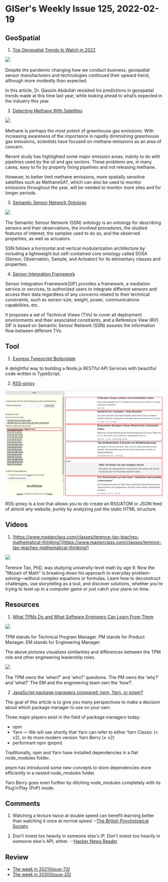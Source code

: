 # GISer's Weekly Issue 125, 2022-02-19

## GeoSpatial

1. [Top Geospatial Trends to Watch in 2022](https://www.geoweeknews.com/blogs/top-geospatial-trends-to-watch-in-2022)

![](https://divcomplatform.s3.amazonaws.com/www.geoweeknews.com/images/17393b07ada55238267ea4fb70b739c0.jpg)

Despite the pandemic changing how we conduct business, geospatial sensor manufacturers and technologies continued their upward trend, although more modestly than expected.

In this article, Dr. Qassim Abdullah revisited his predictions in geospatial trends made at this time last year, while looking ahead to what’s expected in the industry this year.

2. [Detecting Methane With Satellites](https://www.gislounge.com/detecting-methane-with-satellites/)

![](https://cdn.shortpixel.ai/spai/w_810+q_glossy+ret_img+to_webp/https://www.gislounge.com/wp-content/uploads/2022/02/world-map-methane-emissions-2016-nasa.jpg)

Methane is perhaps the most potent of greenhouse gas emissions. With increasing awareness of the importance in rapidly diminishing greenhouse gas emissions, scientists have focused on methane emissions as an area of concern.

Recent study has highlighted some major emission areas, mainly to do with pipelines used by the oil and gas sectors. These problems are, in many cases, easy to fix by properly fixing pipelines and not releasing methane.

However, to better limit methane emissions, more spatially sensitive satellites such as MethaneSAT, which can also be used to monitor emissions throughout the year, will be needed to monitor more sites and for longer periods.

3. [Semantic Sensor Network Ontology](https://w3c.github.io/sdw/ssn/)

![](https://w3c.github.io/sdw/ssn/images/modular_ontology.png)

The Semantic Sensor Network (SSN) ontology is an ontology for describing sensors and their observations, the involved procedures, the studied features of interest, the samples used to do so, and the observed properties, as well as actuators.

SSN follows a horizontal and vertical modularization architecture by including a lightweight but self-contained core ontology called SOSA (Sensor, Observation, Sample, and Actuator) for its elementary classes and properties.

4. [Sensor Integration Framework](https://portal.ogc.org/files/?artifact_id=100078&version=1)

Sensor Integration Framework(SIF) provides a framework, a mediation service or services, to authorized users to integrate different sensors and access their data regardless of any concerns related to their technical constraints, such as sensor size, weight, power, communications capabilities, etc.

It proposes a set of Technical Views (TVs) to cover all deployment environments and their associated constraints, and a Reference View (RV). SIF is based on Semantic Sensor Network (SSN) assures the information flow between different TVs.

## Tool

1. [Express Typescript Boilerplate](https://github.com/w3tecch/express-typescript-boilerplate)

A delightful way to building a Node.js RESTful API Services with beautiful code written in TypeScript.

2. [RSS-proxy](https://github.com/damoeb/rss-proxy)

![](https://github.com/damoeb/rss-proxy/raw/master/docs/rssproxy-candidates.png)

RSS-proxy is a tool that allows you to do create an RSS/ATOM or JSON feed of almost any website, purely by analyzing just the static HTML structure.

## Videos

1. [https://www.masterclass.com/classes/terence-tao-teaches-mathematical-thinking/](https://www.masterclass.com/classes/terence-tao-teaches-mathematical-thinking/)

![](https://cdn.beekka.com/blogimg/asset/202202/bg2022021707.webp)

Terence Tao, PhD, was studying university-level math by age 9. Now the “Mozart of Math” is breaking down his approach to everyday problem-solving—without complex equations or formulas. Learn how to deconstruct challenges, use storytelling as a tool, and discover solutions, whether you’re trying to level up in a computer game or just catch your plane on time.

## Resources

1. [What TPMs Do and What Software Engineers Can Learn From Them](https://newsletter.pragmaticengineer.com/p/what-tpms-do)

![](https://cdn.substack.com/image/fetch/w_1456,c_limit,f_auto,q_auto:good,fl_progressive:steep/https%3A%2F%2Fbucketeer-e05bbc84-baa3-437e-9518-adb32be77984.s3.amazonaws.com%2Fpublic%2Fimages%2F76fe54e4-e133-4a39-928a-1dfc7404d233_1628x1454.png)

TPM stands for Technical Program Manager. PM stands for Product Manager. EM stands for Engineering Manager.

The above pictures visualizes similarities and differences between the TPM role and other engineering leadership roles.

![](https://cdn.substack.com/image/fetch/w_1456,c_limit,f_auto,q_auto:good,fl_progressive:steep/https%3A%2F%2Fbucketeer-e05bbc84-baa3-437e-9518-adb32be77984.s3.amazonaws.com%2Fpublic%2Fimages%2Ff67a9be8-6f26-4295-96ad-448c5e05c442_1376x1282.png)

The TPM owns the ‘when?’ and ‘who?’ questions. The PM owns the ‘why?’ and ‘what?’ The EM and the engineering team own the ‘how?’.

2. [JavaScript package managers compared: npm, Yarn, or pnpm?](https://blog.logrocket.com/javascript-package-managers-compared/)

The goal of this article is to give you many perspectives to make a decision about which package manager to use on your own.

Three major players exist in the field of package managers today:

- npm
- Yarn — We will see shortly that Yarn can refer to either Yarn Classic (< v2), or its more modern version Yarn Berry (≥ v2)
- performant npm (pnpm)

Traditionally, npm and Yarn have installed dependencies in a flat node_modules folder.

pnpm has introduced some new concepts to store dependencies more efficiently in a nested node_modules folder.

Yarn Berry goes even further by ditching node_modules completely with its Plug’n’Play (PnP) mode.

## Comments

1.  Watching a lecture twice at double speed can benefit learning better than watching it once at normal speed
    --[The British Psychological Society](https://digest.bps.org.uk/2021/12/21/watching-a-lecture-twice-at-double-speed-can-benefit-learning-better-than-watching-it-once-at-normal-speed/)

2.  Don't invest too heavily in someone else's IP. Don't invest too heavily in someone else's API, either.
    --[Hacker News Reader](https://news.ycombinator.com/item?id=29673707)

## Review

- [The week in 2021(Issue-73)](https://github.com/lkcozy/weekly/blob/master/docs/2021/issue-73.md)
- [The week in 2020(Issue-25)](https://github.com/lkcozy/weekly/blob/master/docs/2020/issue-25.md)
